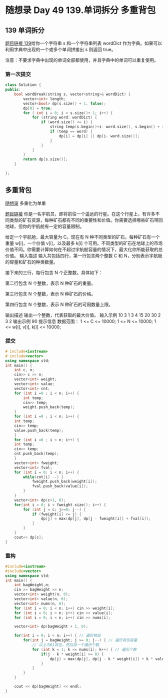 # 随想录 Day 49 139.单词拆分 多重背包

## 139 单词拆分
[题目链接 139](https://leetcode.cn/problems/word-break/description/)给你一个字符串 s 和一个字符串列表 wordDict 作为字典。如果可以利用字典中出现的一个或多个单词拼接出 s 则返回 true。

注意：不要求字典中出现的单词全部都使用，并且字典中的单词可以重复使用。

### 第一次提交
```cpp
class Solution {
public:
    bool wordBreak(string s, vector<string>& wordDict) {
        vector<int> length;
        vector<bool> dp(s.size() + 1, false);
        dp[0] = true;
        for ( int i = 0; i < s.size()+ 1; i++) {
            for (string word: wordDict) {
                if (word.size() <= i) {
                    string temp(s.begin()+i- word.size(), s.begin() + i);
                    if (temp == word) {
                        dp[i] = dp[i] || dp[i- word.size()];
                    }
                }
            }
        }
        return dp[s.size()];
    }
   
};
```

## 多重背包
[随想录](https://programmercarl.com/%E8%83%8C%E5%8C%85%E9%97%AE%E9%A2%98%E7%90%86%E8%AE%BA%E5%9F%BA%E7%A1%80%E5%A4%9A%E9%87%8D%E8%83%8C%E5%8C%85.html#%E5%A4%9A%E9%87%8D%E8%83%8C%E5%8C%85) 多重化为单重

[题目链接](https://kamacoder.com/problempage.php?pid=1066)
你是一名宇航员，即将前往一个遥远的行星。在这个行星上，有许多不同类型的矿石资源，每种矿石都有不同的重要性和价值。你需要选择哪些矿石带回地球，但你的宇航舱有一定的容量限制。 

给定一个宇航舱，最大容量为 C。现在有 N 种不同类型的矿石，每种矿石有一个重量 w[i]，一个价值 v[i]，以及最多 k[i] 个可用。不同类型的矿石在地球上的市场价值不同。你需要计算如何在不超过宇航舱容量的情况下，最大化你所能获取的总价值。
输入描述
输入共包括四行，第一行包含两个整数 C 和 N，分别表示宇航舱的容量和矿石的种类数量。 

接下来的三行，每行包含 N 个正整数。具体如下： 

第二行包含 N 个整数，表示 N 种矿石的重量。 

第三行包含 N 个整数，表示 N 种矿石的价格。 

第四行包含 N 个整数，表示 N 种矿石的可用数量上限。

输出描述
输出一个整数，代表获取的最大价值。
输入示例
10 3
1 3 4
15 20 30
2 3 2
输出示例
90
提示信息
数据范围：
1 <= C <= 10000;
1 <= N <= 10000;
1 <= w[i], v[i], k[i] <= 10000;

### 提交
```cpp
# include<iostream>
# include<vector>
using namespace std;
int main() {
    int c, n;
    cin>> c >> n;
    vector<int> weight;
    vector<int> value;
    vector<int> cnt;
    for (int i =0 ; i < n; i++) {
        int temp;
        cin>> temp;
        weight.push_back(temp);
    }
    for (int i =0 ; i < n; i++) {
    int temp;
    cin>> temp;
    value.push_back(temp);
    }
    for (int i =0 ; i < n; i++) {
    int temp;
    cin>> temp;
    cnt.push_back(temp);
    }
    vector<int> fweight;
    vector<int> fval;
    for (int i = 0; i < n; i++) {
        while(cnt[i] --) {
            fweight.push_back(weight[i]);
            fval.push_back(value[i]);
        }
    }
    vector<int> dp(c+1, 0);
    for(int i = 0; i < fweight.size(); i++) {
        for (int j = c; j>=0; j--) {
            if (fweight[i] <= j) {
                dp[j] = max(dp[j], dp[j - fweight[i]] + fval[i]);
            }
        }
    }
    cout<< dp[c];
}
```
### 重构
```cpp
#include<iostream>
#include<vector>
using namespace std;
int main() {
    int bagWeight,n;
    cin >> bagWeight >> n;
    vector<int> weight(n, 0);
    vector<int> value(n, 0);
    vector<int> nums(n, 0);
    for (int i = 0; i < n; i++) cin >> weight[i];
    for (int i = 0; i < n; i++) cin >> value[i];
    for (int i = 0; i < n; i++) cin >> nums[i];

    vector<int> dp(bagWeight + 1, 0);

    for(int i = 0; i < n; i++) { // 遍历物品
        for(int j = bagWeight; j >= 0; j--) { // 遍历背包容量
            // 以上为01背包，然后加一个遍历个数
            for (int k = 1; k <= nums[i]; k++) { // 遍历个数
                if(j - k * weight[i] >= 0) {
                    dp[j] = max(dp[j], dp[j - k * weight[i]] + k * value[i]);
                }
            }
        }
    }

    cout << dp[bagWeight] << endl;
}
```